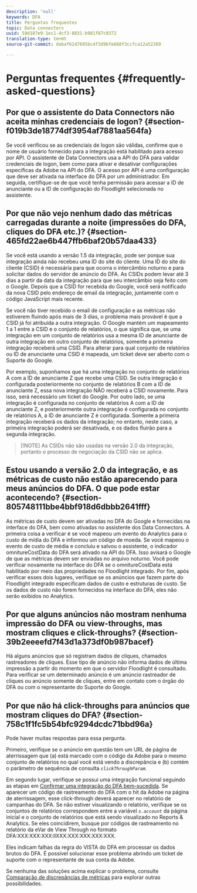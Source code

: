 ```yaml
---
description: 'null'
keywords: DFA
title: Perguntas frequentes
topic: Data connectors
uuid: 59d187e9-1ec1-4cf3-8831-b981f87c9372
translation-type: tm+mt
source-git-commit: dabaf6247695bc4f3d9bfe668f3ccfca12a52269

---
```



# Perguntas frequentes {#frequently-asked-questions}

## Por que o assistente do Data Connectors não aceita minhas credenciais de logon? {#section-f019b3de18774df3954af7881aa564fa}

Se você verificou se as credenciais de logon são válidas, confirme que o nome de usuário fornecido para a integração está habilitado para acesso por API. O assistente de Data Connectors usa a API do DFA para validar credenciais de logon, bem como para ativar e desativar configurações específicas da Adobe na API do DFA. O acesso por API é uma configuração que deve ser ativada na interface do DFA por um administrador. Em seguida, certifique-se de que você tenha permissão para acessar a ID de anunciante ou a ID de configuração do Floodlight selecionada no assistente.

## Por que não vejo nenhum dado das métricas carregadas durante a noite (impressões do DFA, cliques do DFA etc.)? {#section-465fd22ae6b447ffb6baf20b57daa433}

Se você está usando a versão 1.5 da integração, pode ser porque sua integração ainda não recebeu uma ID do site do cliente. Uma ID do site do cliente (CSID) é necessária para que ocorra o intercâmbio noturno e para solicitar dados do servidor de anúncio do DFA. As CSIDs podem levar até 3 dias a partir da data da integração para que seu intercâmbio seja feito com o Google. Depois que a CSID for recebida do Google, você será notificado da nova CSID pelo endereço de email da integração, juntamente com o código JavaScript mais recente.

Se você não tiver recebido o email de configuração e as métricas não estiverem fluindo após mais de 3 dias, o problema mais provável é que a CSID já foi atribuída a outra integração. O Google mantém um mapeamento 1 a 1 entre a CSID e o conjunto de relatórios, o que significa que, se uma integração em um conjunto de relatórios usa a mesma ID de anunciante de outra integração em outro conjunto de relatórios, somente a primeira integração receberá uma CSID. Para alterar para qual conjunto de relatórios ou ID de anunciante uma CSID é mapeada, um ticket deve ser aberto com o Suporte do Google.

Por exemplo, suponhamos que há uma integração no conjunto de relatórios A com a ID de anunciante Z que recebe uma CSID. Se outra integração é configurada posteriormente no conjunto de relatórios B com a ID de anunciante Z, essa nova integração NÃO receberá a CSID novamente. Para isso, será necessário um ticket do Google. Por outro lado, se uma integração é configurada no conjunto de relatórios A com a ID de anunciante Z, e posteriormente outra integração é configurada no conjunto de relatórios A, a ID de anunciante Z é configurada. Somente a primeira integração receberá os dados da integração; no entanto, neste caso, a primeira integração poderá ser desativada, e os dados fluirão para a segunda integração.

>[!NOTE] As CSIDs não são usadas na versão 2.0 da integração, portanto o processo de negociação da CSID não se aplica.

## Estou usando a versão 2.0 da integração, e as métricas de custo não estão aparecendo para meus anúncios do DFA. O que pode estar acontecendo? {#section-805748111bbe4bbf918d6dbbb2641fff}

As métricas de custo devem ser ativadas no DFA do Google e fornecidas na interface do DFA, bem como ativadas no assistente dos Data Connectors. A primeira coisa a verificar é se você mapeou um evento do Analytics para o custo de mídia do DFA e informou um código de moeda. Se você mapeou o evento de custo de média e concluiu e salvou o assistente, o indicador omnitureCostData do DFA será ativado na API do DFA. Isso avisará o Google de que as métricas devem ser enviadas no arquivo noturno. Você pode verificar novamente na interface do DFA se o omnitureCostData está habilitado por meio das propriedades no Floodlight integrado. Por fim, após verificar esses dois lugares, verifique se os anúncios que fazem parte do Floodlight integrado especificam dados de custo e estruturas de custo. Se os dados de custo não forem fornecidos na interface do DFA, eles não serão exibidos no Analytics.

## Por que alguns anúncios não mostram nenhuma impressão do DFA ou view-throughs, mas mostram cliques e click-throughs? {#section-39b2eeeefd7f43d1a373df0b987bacef}

Há alguns anúncios que só registram dados de cliques, chamados rastreadores de cliques. Esse tipo de anúncio não informa dados de última impressão a partir do momento em que o servidor Floodlight é consultado. Para verificar se um determinado anúncio é um anúncio rastreador de cliques ou anúncio somente de cliques, entre em contato com o órgão do DFA ou com o representante do Suporte do Google.

## Por que não há click-throughs para anúncios que mostram cliques do DFA? {#section-758c1f1fc5b54bfc9294dcdc71bbd96a}

Pode haver muitas respostas para essa pergunta.

Primeiro, verifique se o anúncio em questão tem um URL de página de aterrissagem que (a) está marcado com o código da Adobe para o mesmo conjunto de relatórios no qual você está vendo a discrepância e (b) contém o parâmetro de sequência de consulta *`clickThroughParam`*.

Em segundo lugar, verifique se possui uma integração funcional seguindo as etapas em [Confirmar uma integração do DFA bem-sucedida](../dfa-data-connector-analytics/dfa-integration.md). Se aparecer um código de rastreamento do DFA com o hit da Adobe na página de aterrissagem, esse click-through deverá aparecer no relatório de campanhas do DFA. Se não estiver visualizando o relatório, verifique se os conjuntos de relatórios correspondem entre a variável *`s.account`* da página inicial e o conjunto de relatórios que está sendo visualizado no Reports &amp; Analytics. Se eles coincidirem, busque por códigos de rastreamento no relatório da eVar de View Through no formato DFA:XXX:XXX:XXX:llXXX:XXX:XXX:XXX:XXX.

Eles indicam falhas da regra do VISTA do DFA em processar os dados brutos do DFA. É possível solucionar esse problema abrindo um ticket de suporte com o representante de sua conta da Adobe.

Se nenhuma das soluções acima explicar o problema, consulte [Comparação de discrepâncias de métricas](../dfa-data-connector-analytics/dfa-reconciling-metric-discrepancies.md) para explorar outras possibilidades.

